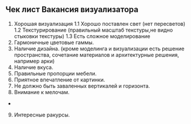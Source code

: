 
## Чек лист Вакансия визуализатора

1. Хорошая визуализация 
1.1 Хорошо поставлен свет (нет пересветов)
1.2 Текстурирование (правильный масштаб текстуры,не видно  стыковки текстуры)
1.3 Есть сложное моделирование
2. Гармоничные цветовые гаммы.
3. Наличие дизайна. (кроме моделинга и визуализации есть решение пространства, сочетание материалов и архитектурные решения, например арки)
4. Наличие вкуса.
5. Правильные пропорции мебели.
6. Приятное впечатление от картинки.
7. Не должно быть заваленных вертикалей и горизонта.
8. Внимание к мелочам.
+
9. Интересные ракурсы.
